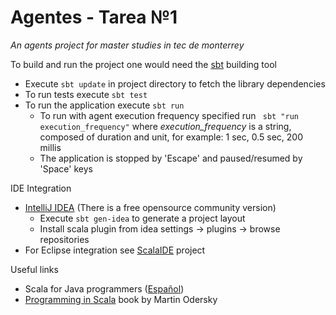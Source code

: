 Agentes - Tarea №1
========================

<i>An agents project for master studies in tec de monterrey</i>

To build and run the project one would need the <a href="http://www.scala-sbt.org/">sbt</a> building tool

* Execute <code>sbt update</code> in project directory to fetch the library dependencies 
* To run tests execute <code>sbt test</code>
* To run the application execute <code>sbt run</code>
  * To run with agent execution frequency specified run <code> sbt "run execution_frequency"</code>
    where <i>execution_frequency</i> is a string, composed of duration and unit, for example:
    1 sec, 0.5 sec, 200 millis
  * The application is stopped by 'Escape' and paused/resumed by 'Space' keys

IDE Integration
* <a href="http://www.jetbrains.com/idea/">IntelliJ IDEA</a> (There is a free opensource community version) <br/> 
  * Execute <code>sbt gen-idea</code> to generate a project layout
  * Install scala plugin from idea settings -> plugins -> browse repositories
* For Eclipse integration see <a href="http://scala-ide.org/">ScalaIDE<a/> project

Useful links 
* Scala for Java programmers (<a href='http://docs.scala-lang.org/es/tutorials/scala-for-java-programmers.html'>Español<a/>)
* <a href="http://www.cs.ucsb.edu/~benh/162/Programming-in-Scala.pdf"/>Programming in Scala</a> book by Martin Odersky